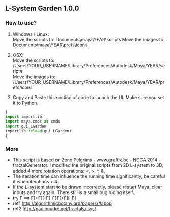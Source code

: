 ## L-System Garden 1.0.0


### How to use?
1. Windows / Linux:<br/>
Move the scripts to: Documents\maya\YEAR\scripts
Move the images to: Documents\maya\YEAR\prefs\icons
2. OSX:<br/>
Move the scripts to: /Users/YOUR_USERNAME/Library/Preferences/Autodesk/Maya/YEAR/scripts
<br/>Move the images to: /Users/YOUR_USERNAME/Library/Preferences/Autodesk/Maya/YEAR/prefs/icons

3. Copy and Paste this section of code to launch the UI. Make sure you set it to Python.
```python
{
import importlib
import maya.cmds as cmds
import gui_LGarden
importlib.reload(gui_LGarden)
}
```

### More
- This script is based on Zeno Pelgrims - www.graffik.be - NCCA 2014 - fractalGenerator. I modified the original scripts from 2D L-system to 3D, added 4 more rotation operations: <, >, ^, &.
- The iteration time can influence the running time significantly, be careful if when iterations > 4.
- If the L-system start to be drawn incorrectly, please restart Maya, clear inputs and try again. There still is a small bug hiding itself...
- try F ==> F[+F][-F[-F]F[+F][-F]
- ref1:http://algorithmicbotany.org/papers/#abop
- ref2:http://paulbourke.net/fractals/lsys/